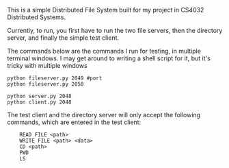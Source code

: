 This is a simple Distributed File System built for my project in CS4032 Distributed Systems.

Currently, to run, you first have to run the two file servers, then the directory server, and finally the simple test client.

The commands below are the commands I run for testing, in multiple terminal windows. I may get around to writing a shell script for it, but it's tricky with multiple windows

	python fileserver.py 2049 #port
	python fileserver.py 2050
	
	python server.py 2048
	python client.py 2048

The test client and the directory server will only accept the following commands, which are entered in the test client:

		READ FILE <path> 
		WRITE FILE <path> <data>
		CD <path>
		PWD 
		LS
